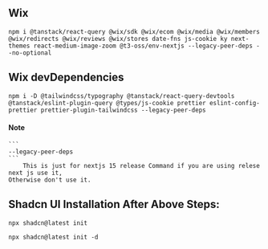 ## Wix 
```
npm i @tanstack/react-query @wix/sdk @wix/ecom @wix/media @wix/members @wix/redirects @wix/reviews @wix/stores date-fns js-cookie ky next-themes react-medium-image-zoom @t3-oss/env-nextjs --legacy-peer-deps --no-optional
```
## Wix devDependencies
```
npm i -D @tailwindcss/typography @tanstack/react-query-devtools @tanstack/eslint-plugin-query @types/js-cookie prettier eslint-config-prettier prettier-plugin-tailwindcss --legacy-peer-deps
```

#### Note
    ```
    --legacy-peer-deps
    ``` 
        This is just for nextjs 15 release Command if you are using relese next js use it,
    Otherwise don't use it.

## Shadcn UI Installation After Above Steps:
```
npx shadcn@latest init
```
```
npx shadcn@latest init -d

```
